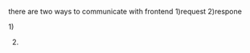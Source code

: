 there are two ways to communicate with frontend 
1)request
2)respone

1)<!-- we can send any kind of the data in the response but we mostly follow our standards If we are using RestAPI we must respone in Json format unlike we can send data in any format like and file string ,booleon,int ,etc. -->


2)